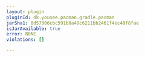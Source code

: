 ```yaml
---
layout: plugin
pluginId: dk.yousee.pacman.gradle.pacman
jarSha1: 0d57006cbc591b0a49c6211bb2461f4ec40f8fae
isJarAvailable: true
error: NONE
violations: []

---
```

